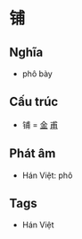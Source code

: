 # 铺

## Nghĩa

* phô bày

## Cấu trúc
* 铺 = [金](金.md) [甫](甫.md)

## Phát âm

* Hán Việt: phô

## Tags
* Hán Việt

<script>window.HANZI_FIELD='铺';</script>
